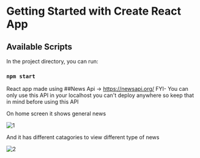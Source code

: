 # Getting Started with Create React App


## Available Scripts

In the project directory, you can run:

### `npm start`

React app made using ##News Api -> https://newsapi.org/ 
FYI- You can only use this API in your localhost you can't deploy anywhere so keep that in mind before using this API


On home screen it shows general news

![1](https://user-images.githubusercontent.com/88913986/171089740-824e924f-dded-4204-8cb4-287408a73d26.png)



And it has different catagories to view different type of news

![2](https://user-images.githubusercontent.com/88913986/171089797-1074feaa-5fc4-451c-89d5-cc752766936a.png)
